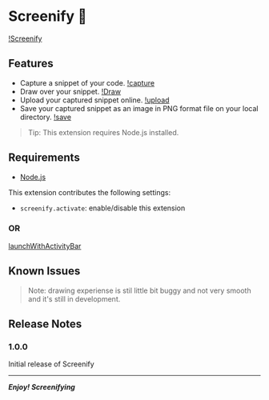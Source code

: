 # Screenify 📸

[!Screenify](demo/screenify.gif)

## Features

* Capture a snippet of your code.
    [!capture](./demo/capture.gif)
* Draw over your snippet.
    [!Draw](./demo/draw.gif)
* Upload your captured snippet online.
    [!upload](./demo/upload.gif)
* Save your captured snippet as an image in PNG format file on your local directory.
    [!save](./demo/save.gif)

> Tip: This extension requires Node.js installed.

## Requirements

* [Node.js](https://nodejs.org)

This extension contributes the following settings:

* `screenify.activate`: enable/disable this extension
  
### OR

[launchWithActivityBar](./demo/activityBar.gif)

## Known Issues

>Note: drawing experiense is stil little bit buggy and not very smooth and it's still in development.

## Release Notes

### 1.0.0

Initial release of Screenify

-----------------------------------------------------------------------------------------------------------
***Enjoy! Screenifying***
